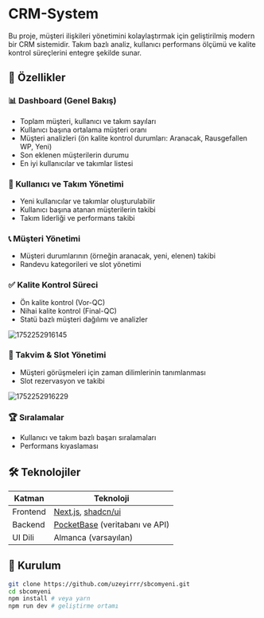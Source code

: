 # CRM-System

Bu proje, müşteri ilişkileri yönetimini kolaylaştırmak için geliştirilmiş modern bir CRM sistemidir. Takım bazlı analiz, kullanıcı performans ölçümü ve kalite kontrol süreçlerini entegre şekilde sunar.

## 🚀 Özellikler

### 📊 Dashboard (Genel Bakış)
- Toplam müşteri, kullanıcı ve takım sayıları
- Kullanıcı başına ortalama müşteri oranı
- Müşteri analizleri (ön kalite kontrol durumları: Aranacak, Rausgefallen WP, Yeni)
- Son eklenen müşterilerin durumu
- En iyi kullanıcılar ve takımlar listesi

### 👥 Kullanıcı ve Takım Yönetimi
- Yeni kullanıcılar ve takımlar oluşturulabilir
- Kullanıcı başına atanan müşterilerin takibi
- Takım liderliği ve performans takibi

### 📞 Müşteri Yönetimi
- Müşteri durumlarının (örneğin aranacak, yeni, elenen) takibi
- Randevu kategorileri ve slot yönetimi

### ✅ Kalite Kontrol Süreci
- Ön kalite kontrol (Vor-QC)
- Nihai kalite kontrol (Final-QC)
- Statü bazlı müşteri dağılımı ve analizler

  
 ![1752252916145](https://github.com/user-attachments/assets/9a7ab468-5271-44ec-abd3-f2e328728249)


### 📅 Takvim & Slot Yönetimi
- Müşteri görüşmeleri için zaman dilimlerinin tanımlanması
- Slot rezervasyon ve takibi

  
![1752252916229](https://github.com/user-attachments/assets/6da56c86-b047-4b70-bd00-545a81b6862c)

### 🏆 Sıralamalar
- Kullanıcı ve takım bazlı başarı sıralamaları
- Performans kıyaslaması
## 🛠️ Teknolojiler

| Katman     | Teknoloji                 |
|------------|---------------------------|
| Frontend   | [Next.js](https://nextjs.org), [shadcn/ui](https://ui.shadcn.com) |
| Backend    | [PocketBase](https://pocketbase.io) (veritabanı ve API) |
| UI Dili    | Almanca (varsayılan)      |

## 📂 Kurulum
```bash
git clone https://github.com/uzeyirrr/sbcomyeni.git
cd sbcomyeni
npm install # veya yarn
npm run dev # geliştirme ortamı
